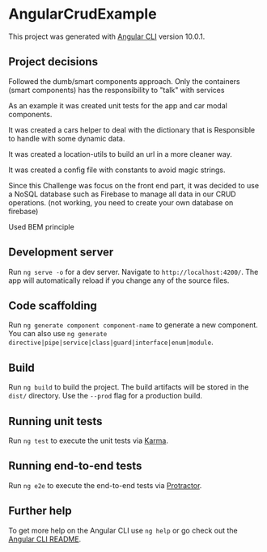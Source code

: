 # AngularCrudExample

This project was generated with [Angular CLI](https://github.com/angular/angular-cli) version 10.0.1.

## Project decisions

Followed the dumb/smart components approach. Only the containers (smart components) has the responsibility to "talk" with services<p>
As an example it was created unit tests for the app and car modal components.<p>
It was created a cars helper to deal with the dictionary that is Responsible to handle with some dynamic data.<p>
It was created a location-utils to build an url in a more cleaner way.<p>
It was created a config file with constants to avoid magic strings.<p>
Since this Challenge was focus on the front end part, it was decided to use a NoSQL database such as Firebase to manage all data in our CRUD operations. (not working, you need to create your own database on firebase)<p>
Used BEM principle<p>

## Development server

Run `ng serve -o` for a dev server. Navigate to `http://localhost:4200/`. The app will automatically reload if you change any of the source files.

## Code scaffolding

Run `ng generate component component-name` to generate a new component. You can also use `ng generate directive|pipe|service|class|guard|interface|enum|module`.

## Build

Run `ng build` to build the project. The build artifacts will be stored in the `dist/` directory. Use the `--prod` flag for a production build.

## Running unit tests

Run `ng test` to execute the unit tests via [Karma](https://karma-runner.github.io).

## Running end-to-end tests

Run `ng e2e` to execute the end-to-end tests via [Protractor](http://www.protractortest.org/).

## Further help

To get more help on the Angular CLI use `ng help` or go check out the [Angular CLI README](https://github.com/angular/angular-cli/blob/master/README.md).
